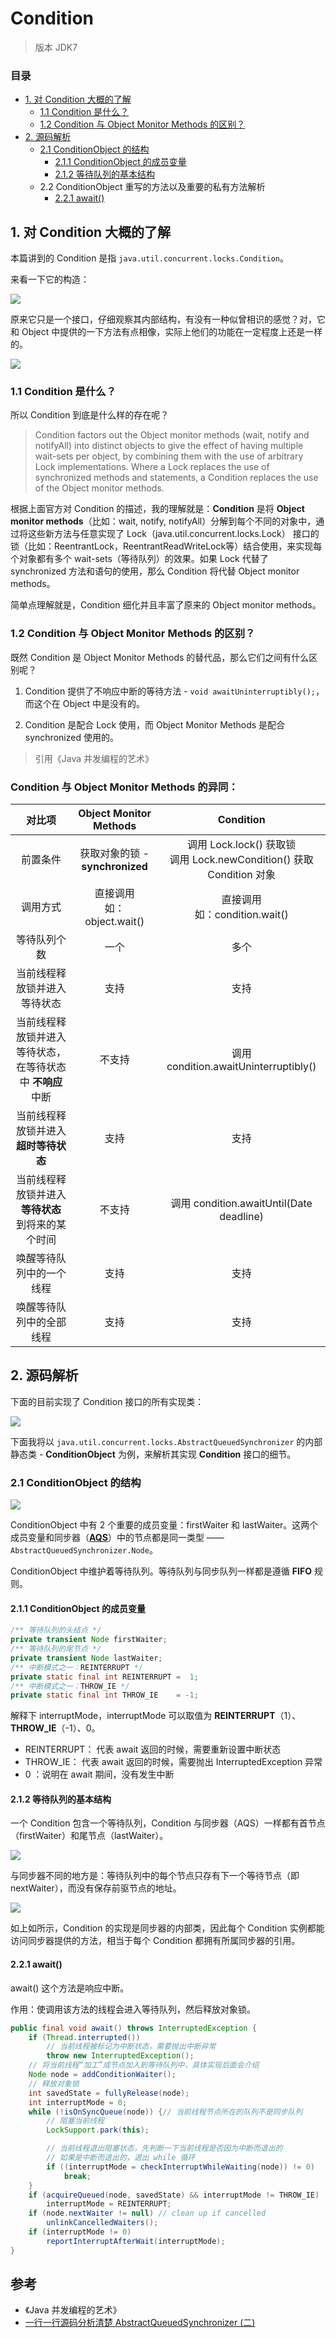 # Condition

> 版本 JDK7

### 目录
-   [1. 对 Condition 大概的了解](#user-content-condition-1)
    -   [1.1 Condition 是什么？](#user-content-condition-1-1)
    -   [1.2 Condition 与 Object Monitor Methods 的区别？](#user-content-condition-1-2)
-   [2. 源码解析](#user-content-condition-2)
    -   [2.1 ConditionObject 的结构](#user-content-condition-2-1)
        -   [2.1.1 ConditionObject 的成员变量](#user-content-condition-2-1-1)
        -   [2.1.2 等待队列的基本结构](#user-content-condition-2-1-2)
    -   2.2 ConditionObject 重写的方法以及重要的私有方法解析
        -   [2.2.1 await()](#user-content-condition-2-2-1)

## <a id="condition-1">1. 对 Condition 大概的了解</a>

本篇讲到的 Condition 是指 `java.util.concurrent.locks.Condition`。

来看一下它的构造：

![](/imgs/concurrency/c-7-1.png)

原来它只是一个接口，仔细观察其内部结构，有没有一种似曾相识的感觉？对，它和 Object 中提供的一下方法有点相像，实际上他们的功能在一定程度上还是一样的。

![](/imgs/concurrency/c-7-2.png)

### <a id="condition-1-1">1.1 Condition 是什么？</a>

所以 Condition 到底是什么样的存在呢？

> Condition factors out the Object monitor methods (wait, notify and notifyAll) into distinct objects to give the effect of having multiple wait-sets per object, by combining them with the use of arbitrary Lock implementations. Where a Lock replaces the use of synchronized methods and statements, a Condition replaces the use of the Object monitor methods.

根据上面官方对 Condition 的描述，我的理解就是：**Condition** 是将 **Object monitor methods**（比如：wait, notify, notifyAll）分解到每个不同的对象中，通过将这些新方法与任意实现了 Lock（java.util.concurrent.locks.Lock） 接口的锁（比如：ReentrantLock，ReentrantReadWriteLock等）结合使用，来实现每个对象都有多个 wait-sets（等待队列）的效果。如果 Lock 代替了 synchronized 方法和语句的使用，那么 Condition 将代替 Object monitor methods。

简单点理解就是，Condition 细化并且丰富了原来的 Object monitor methods。

### <a id="condition-1-2">1.2 Condition 与 Object Monitor Methods 的区别？</a>

既然 Condition 是 Object Monitor Methods 的替代品，那么它们之间有什么区别呢？

1.  Condition 提供了不响应中断的等待方法 - `void awaitUninterruptibly();`，而这个在 Object 中是没有的。

2.  Condition 是配合 Lock 使用，而 Object Monitor Methods 是配合 synchronized 使用的。

> 引用《Java 并发编程的艺术》

### Condition 与 Object Monitor Methods 的异同：

| 对比项 | Object Monitor Methods | Condition |
| :-: | :-: | :-: |
| 前置条件 | 获取对象的锁 - **synchronized** | 调用 Lock.lock() 获取锁<br> 调用 Lock.newCondition() 获取 Condition 对象 |
| 调用方式 | 直接调用<br> 如：object.wait() | 直接调用<br> 如：condition.wait() |
| 等待队列个数 | 一个 | 多个 |
| 当前线程释放锁并进入等待状态 | 支持 | 支持 |
| 当前线程释放锁并进入等待状态，在等待状态中 **不响应** 中断 | 不支持 | 调用 condition.awaitUninterruptibly() |
| 当前线程释放锁并进入 **超时等待状态** | 支持 | 支持 |
| 当前线程释放锁并进入 **等待状态** 到将来的某个时间 | 不支持 | 调用 condition.awaitUntil(Date deadline) |
| 唤醒等待队列中的一个线程 | 支持 | 支持 |
| 唤醒等待队列中的全部线程 | 支持 | 支持 |

## <a id="condition-2">2. 源码解析</a>

下面的目前实现了 Condition 接口的所有实现类：

![](/imgs/concurrency/c-7-3.png)

下面我将以 `java.util.concurrent.locks.AbstractQueuedSynchronizer` 的内部静态类 - **ConditionObject** 为例，来解析其实现 **Condition** 接口的细节。

### <a id="condition-2-1">2.1 ConditionObject 的结构</a>

![](/imgs/concurrency/c-7-4.png)

ConditionObject 中有 2 个重要的成员变量：firstWaiter 和 lastWaiter。这两个成员变量和同步器（[**AQS**](/mds/concurrency/c-5.md)）中的节点都是同一类型 —— `AbstractQueuedSynchronizer.Node`。

ConditionObject 中维护着等待队列。等待队列与同步队列一样都是遵循 **FIFO** 规则。

#### <a id="condition-2-1-1">2.1.1 ConditionObject 的成员变量</a>

```java
/** 等待队列的头结点 */
private transient Node firstWaiter;
/** 等待队列的尾节点 */
private transient Node lastWaiter;
/** 中断模式之一：REINTERRUPT */
private static final int REINTERRUPT =  1;
/** 中断模式之一：THROW_IE */
private static final int THROW_IE    = -1;
```

解释下 interruptMode，interruptMode 可以取值为 **REINTERRUPT**（1）、**THROW_IE**（-1）、0。

-   REINTERRUPT： 代表 await 返回的时候，需要重新设置中断状态
-   THROW_IE： 代表 await 返回的时候，需要抛出 InterruptedException 异常
-   0 ：说明在 await 期间，没有发生中断

#### <a id="condition-2-1-2">2.1.2 等待队列的基本结构</a>

一个 Condition 包含一个等待队列，Condition 与同步器（AQS）一样都有首节点（firstWaiter）和尾节点（lastWaiter）。

![](/imgs/concurrency/c-7-5.png)

与同步器不同的地方是：等待队列中的每个节点只存有下一个等待节点（即nextWaiter），而没有保存前驱节点的地址。

![](/imgs/concurrency/c-7-6.png)

如上如所示，Condition 的实现是同步器的内部类，因此每个 Condition 实例都能访问同步器提供的方法，相当于每个 Condition 都拥有所属同步器的引用。

#### <a id="condition-2-2-1">2.2.1 await()</a>

await() 这个方法是响应中断。

作用：使调用该方法的线程会进入等待队列，然后释放对象锁。

```java
public final void await() throws InterruptedException {
    if (Thread.interrupted())
        // 当前线程被标记为中断状态，需要抛出中断异常
        throw new InterruptedException();
    // 将当前线程“加工”成节点加入到等待队列中，具体实现后面会介绍
    Node node = addConditionWaiter();
    // 释放对象锁
    int savedState = fullyRelease(node);
    int interruptMode = 0;
    while (!isOnSyncQueue(node)) {// 当前线程节点所在的队列不是同步队列
        // 阻塞当前线程
        LockSupport.park(this);

        // 当前线程退出阻塞状态，先判断一下当前线程是否因为中断而退出的
        // 如果是中断而退出的，退出 while 循环
        if ((interruptMode = checkInterruptWhileWaiting(node)) != 0)
            break;
    }
    if (acquireQueued(node, savedState) && interruptMode != THROW_IE)
        interruptMode = REINTERRUPT;
    if (node.nextWaiter != null) // clean up if cancelled
        unlinkCancelledWaiters();
    if (interruptMode != 0)
        reportInterruptAfterWait(interruptMode);
}
```

## 参考

-   《Java 并发编程的艺术》
-   [一行一行源码分析清楚 AbstractQueuedSynchronizer (二)](https://javadoop.com/post/AbstractQueuedSynchronizer-2)